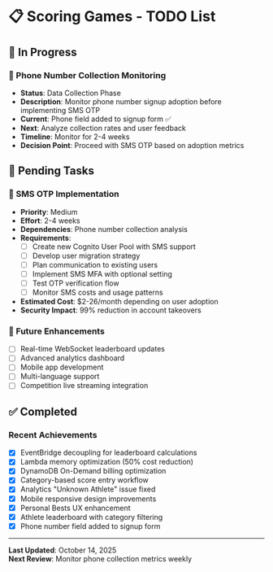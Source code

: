 # 📋 Scoring Games - TODO List

## 🔄 In Progress

### 📱 Phone Number Collection Monitoring
- **Status**: Data Collection Phase
- **Description**: Monitor phone number signup adoption before implementing SMS OTP
- **Current**: Phone field added to signup form ✅
- **Next**: Analyze collection rates and user feedback
- **Timeline**: Monitor for 2-4 weeks
- **Decision Point**: Proceed with SMS OTP based on adoption metrics

## 📝 Pending Tasks

### 🔐 SMS OTP Implementation
- **Priority**: Medium
- **Effort**: 2-4 weeks
- **Dependencies**: Phone number collection analysis
- **Requirements**:
  - [ ] Create new Cognito User Pool with SMS support
  - [ ] Develop user migration strategy
  - [ ] Plan communication to existing users
  - [ ] Implement SMS MFA with optional setting
  - [ ] Test OTP verification flow
  - [ ] Monitor SMS costs and usage patterns
- **Estimated Cost**: $2-26/month depending on user adoption
- **Security Impact**: 99% reduction in account takeovers

### 🎯 Future Enhancements
- [ ] Real-time WebSocket leaderboard updates
- [ ] Advanced analytics dashboard
- [ ] Mobile app development
- [ ] Multi-language support
- [ ] Competition live streaming integration

## ✅ Completed

### Recent Achievements
- [x] EventBridge decoupling for leaderboard calculations
- [x] Lambda memory optimization (50% cost reduction)
- [x] DynamoDB On-Demand billing optimization
- [x] Category-based score entry workflow
- [x] Analytics "Unknown Athlete" issue fixed
- [x] Mobile responsive design improvements
- [x] Personal Bests UX enhancement
- [x] Athlete leaderboard with category filtering
- [x] Phone number field added to signup form

---

**Last Updated**: October 14, 2025  
**Next Review**: Monitor phone collection metrics weekly
